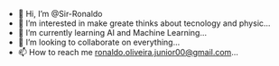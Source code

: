 - 👋 Hi, I’m @Sir-Ronaldo
- 👀 I’m interested in make greate thinks about tecnology and physic...
- 🌱 I’m currently learning AI and Machine Learning...
- 💞️ I’m looking to collaborate on everything...
- 📫 How to reach me ronaldo.oliveira.junior00@gmail.com...

<!---
Sir-Ronaldo/Sir-Ronaldo is a ✨ special ✨ repository because its `README.md` (this file) appears on your GitHub profile.
You can click the Preview link to take a look at your changes.
--->
